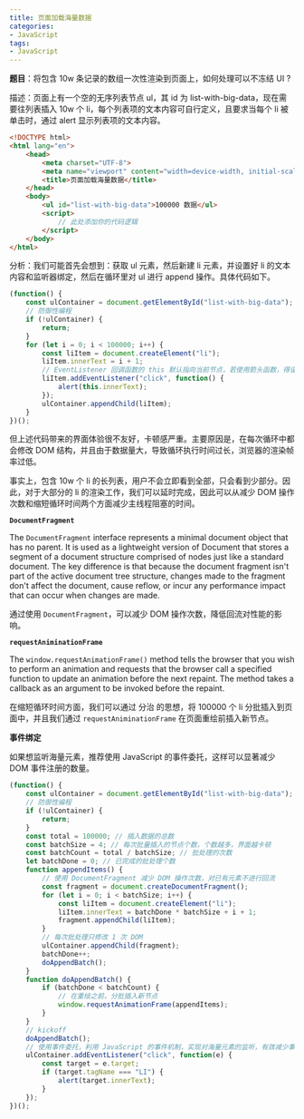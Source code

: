 ```yaml
---
title: 页面加载海量数据
categories: 
- JavaScript
tags:
- JavaScript
---
```


**题目**：将包含 10w 条记录的数组一次性渲染到页面上，如何处理可以不冻结 UI ? <!-- more -->

描述：页面上有一个空的无序列表节点 ul，其 id 为 list-with-big-data，现在需要往列表插入 10w 个 li，每个列表项的文本内容可自行定义，且要求当每个 li 被单击时，通过 alert 显示列表项的文本内容。

```html
<!DOCTYPE html>
<html lang="en">
    <head>
        <meta charset="UTF-8">
        <meta name="viewport" content="width=device-width, initial-scale=1.0">
        <title>页面加载海量数据</title>
    </head>
    <body>
        <ul id="list-with-big-data">100000 数据</ul>
        <script>
            // 此处添加你的代码逻辑
        </script>
    </body>
</html>
```

分析：我们可能首先会想到：获取 ul 元素，然后新建 li 元素，并设置好 li 的文本内容和监听器绑定，然后在循环里对 ul 进行 append 操作。具体代码如下。

```javascript
(function() {
    const ulContainer = document.getElementById("list-with-big-data");
    // 防御性编程
    if (!ulContainer) {
        return;
    }
    for (let i = 0; i < 100000; i++) {
        const liItem = document.createElement("li");
        liItem.innerText = i + 1;
        // EventListener 回调函数的 this 默认指向当前节点，若使用箭头函数，得谨慎
        liItem.addEventListener("click", function() {
            alert(this.innerText);
        });
        ulContainer.appendChild(liItem);
    }
})();
```

但上述代码带来的界面体验很不友好，卡顿感严重。主要原因是，在每次循环中都会修改 DOM 结构，并且由于数据量大，导致循环执行时间过长，浏览器的渲染帧率过低。

事实上，包含 10w 个 li 的长列表，用户不会立即看到全部，只会看到少部分。因此，对于大部分的 li 的渲染工作，我们可以延时完成，因此可以从减少 DOM 操作次数和缩短循环时间两个方面减少主线程阻塞的时间。

**`DocumentFragment`**

The `DocumentFragment` interface represents a minimal document object that has no parent. It is used as a lightweight version of Document that stores a segment of a document structure comprised of nodes just like a standard document. The key difference is that because the document fragment isn't part of the active document tree structure, changes made to the fragment don't affect the document, cause reflow, or incur any performance impact that can occur when changes are made.

通过使用 `DocumentFragment`，可以减少 DOM 操作次数，降低回流对性能的影响。

**`requestAniminationFrame`**

The `window.requestAnimationFrame()` method tells the browser that you wish to perform an animation and requests that the browser call a specified function to update an animation before the next repaint. The method takes a callback as an argument to be invoked before the repaint.

在缩短循环时间方面，我们可以通过 分治 的思想，将 100000 个 li 分批插入到页面中，并且我们通过 `requestAniminationFrame` 在页面重绘前插入新节点。

**事件绑定**

如果想监听海量元素，推荐使用 JavaScript 的事件委托，这样可以显著减少 DOM 事件注册的数量。

```javascript
(function() {
    const ulContainer = document.getElementById("list-with-big-data");
    // 防御性编程
    if (!ulContainer) {
        return;
    }
    const total = 100000; // 插入数据的总数
    const batchSize = 4; // 每次批量插入的节点个数，个数越多，界面越卡顿
    const batchCount = total / batchSize; // 批处理的次数
    let batchDone = 0; // 已完成的批处理个数
    function appendItems() {
        // 使用 DocumentFragment 减少 DOM 操作次数，对已有元素不进行回流
        const fragment = document.createDocumentFragment();
        for (let i = 0; i < batchSize; i++) {
            const liItem = document.createElement("li");
            liItem.innerText = batchDone * batchSize + i + 1;
            fragment.appendChild(liItem);
        }
        // 每次批处理只修改 1 次 DOM
        ulContainer.appendChild(fragment);
        batchDone++;
        doAppendBatch();
    }
    function doAppendBatch() {
        if (batchDone < batchCount) {
            // 在重绘之前，分批插入新节点
            window.requestAnimationFrame(appendItems);
        }
    }
    // kickoff
    doAppendBatch();
    // 使用事件委托，利用 JavaScript 的事件机制，实现对海量元素的监听，有效减少事件注册的数量
    ulContainer.addEventListener("click", function(e) {
        const target = e.target;
        if (target.tagName === "LI") {
            alert(target.innerText);
        }
    });
})();
```

